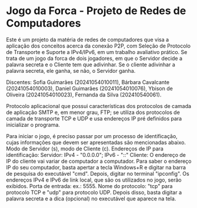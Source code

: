 # Jogo da Forca - Projeto de Redes de Computadores
Este é um projeto da matéria de redes de computadores que visa a aplicação dos conceitos acerca da conexão P2P, com Seleção de Protocolo de Transporte e Suporte a IPv4/IPv6, em um trabalho avaliativo prático. Se trata de um jogo da forca de dois jogadores, em que o Servidor decide a palavra secreta e o Cliente tem que adivinhar. Se o cliente adivinhar a palavra secreta, ele ganha, se não, o Servidor ganha.

Discentes: Sofia Guimarães (20241054010011), Bárbara Cavalcante (20241054010003), Daniel Guimarães (20241054010076), Ybison de Oliveira (20241054010023), Fernanda da Silva (202410540061).

Protocolo aplicacional que possui características dos protocolos de camada de aplicação SMTP e, em menor grau, FTP; se utiliza dos protocolos de camada de transporte TCP e UDP e usa endereços IP pré definidos para inicializar o programa.

Para iniciar o jogo, é preciso passar por um processo de identificação, cujas informações que devem ser apresentadas são mencionadas abaixo.
Modo de Servidor (s), modo de Cliente (c).
Endereços de IP para identificação:
Servidor: IPv4 - "0.0.0.0"; IPv6 - "::"
Cliente: O endereço de IP do cliente vai variar de computador a computador. Para saber o endereço IP do seu computador, basta apertar a tecla Windows+R e digitar na barra de pesquisa do executável "cmd". Depois, digitar no terminal "ipconfig". Os endereços IPv4 e IPv6 de link local, que são os utilizados no jogo, serão exibidos.
Porta de entrada: ex.: 5555.
Nome do protocolo: "tcp" para protocolo TCP e "udp" para protocolo UDP.
Depois disso, basta digitar a palavra secreta e a dica (opcional) no executável que aparece na tela.
